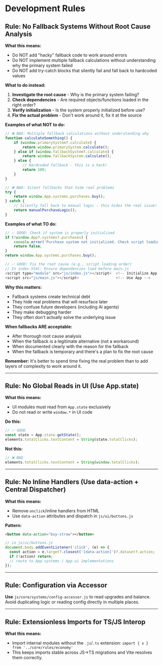 # Development Rules

## Rule: No Fallback Systems Without Root Cause Analysis

**What this means:**
- Do NOT add "hacky" fallback code to work around errors
- Do NOT implement multiple fallback calculations without understanding why the primary system failed
- Do NOT add try-catch blocks that silently fail and fall back to hardcoded values

**What to do instead:**
1. **Investigate the root cause** - Why is the primary system failing?
2. **Check dependencies** - Are required objects/functions loaded in the right order?
3. **Verify initialization** - Is the system properly initialized before use?
4. **Fix the actual problem** - Don't work around it, fix it at the source

**Examples of what NOT to do:**
```javascript
// ❌ BAD: Multiple fallback calculations without understanding why
function calculateSomething() {
    if (window.primarySystem?.calculate) {
        return window.primarySystem.calculate();
    } else if (window.fallbackSystem?.calculate) {
        return window.fallbackSystem.calculate();
    } else {
        // Hardcoded fallback - this is a hack!
        return 100;
    }
}

// ❌ BAD: Silent fallbacks that hide real problems
try {
    return window.App.systems.purchases.buy();
} catch {
    // Silently fall back to manual logic - this hides the real issue!
    return manualPurchaseLogic();
}
```

**Examples of what TO do:**
```javascript
// ✅ GOOD: Check if system is properly initialized
if (!window.App?.systems?.purchases) {
    console.error('Purchase system not initialized. Check script loading order.');
    return false;
}
return window.App.systems.purchases.buy();

// ✅ GOOD: Fix the root cause (e.g., script loading order)
// In index.html: Ensure dependencies load before main.js
<script type="module" src="js/index.js"></script>  <!-- Initialize App -->
<script src="js/main.js"></script>                 <!-- Use App -->
```

**Why this matters:**
- Fallback systems create technical debt
- They hide real problems that will resurface later
- They confuse future developers (including AI agents)
- They make debugging harder
- They often don't actually solve the underlying issue

**When fallbacks ARE acceptable:**
- After thorough root cause analysis
- When the fallback is a legitimate alternative (not a workaround)
- When documented clearly with the reason for the fallback
- When the fallback is temporary and there's a plan to fix the root cause

**Remember:** It's better to spend time fixing the real problem than to add layers of complexity to work around it.

---

## Rule: No Global Reads in UI (Use App.state)

**What this means:**
- UI modules must read from `App.state` exclusively
- Do not read or write `window.*` in UI code

**Do this:**
```javascript
// ✅ GOOD
const state = App.state.getState();
elements.totalClicks.textContent = String(state.totalClicks);
```

**Not this:**
```javascript
// ❌ BAD
elements.totalClicks.textContent = String(window.totalClicks);
```

---

## Rule: No Inline Handlers (Use data-action + Central Dispatcher)

**What this means:**
- Remove `onclick`/inline handlers from HTML
- Use `data-action` attributes and dispatch in `js/ui/buttons.js`

**Pattern:**
```html
<button data-action="buy-straw"></button>
```

```javascript
// in js/ui/buttons.js
document.body.addEventListener('click', (e) => {
  const action = e.target?.closest('[data-action]')?.dataset?.action;
  if (!action) return;
  // route to App.systems / App.ui implementations
});
```

---

## Rule: Configuration via Accessor

**Use** `js/core/systems/config-accessor.js` to read upgrades and balance.
Avoid duplicating logic or reading config directly in multiple places.

---

## Rule: Extensionless Imports for TS/JS Interop

**What this means:**
- Import internal modules without the `.js`/`.ts` extension: `import { x } from '../core/rules/economy'`
- This keeps imports stable across JS→TS migrations and Vite resolves them correctly.